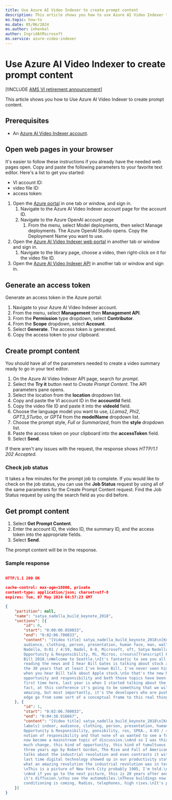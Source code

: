 ```yaml
---
title: Use Azure AI Video Indexer to create prompt content 
description: This article shows you how to use Azure AI Video Indexer to create prompt content. 
ms.topic: how-to
ms.date: 05/06/2024
ms.author: inhenkel
author: IngridAtMicrosoft
ms.service: azure-video-indexer
---
```


# Use Azure AI Video Indexer to create prompt content

[!INCLUDE [AMS VI retirement announcement](./includes/important-ams-retirement-avi-announcement.md)]

This article shows you how to Use Azure AI Video Indexer to create prompt content.

## Prerequisites

- An [Azure AI Video Indexer account](/azure/azure-video-indexer/create-account?tabs=portal).

## Open web pages in your browser

It's easier to follow these instructions if you already have the needed web pages open. Copy and paste the following parameters to your favorite text editor. Here's a list to get you started:

- VI account ID:
- video file ID:
- access token:

1. Open the [Azure portal](https://portal.azure.com) in one tab or window, and sign in.
    1. Navigate to the Azure AI Video Indexer account page for the account ID.
    1. Navigate to the Azure OpenAI account page
        1. From the menu, select Model deployments, then select Manage deployments. The Azure OpenAI Studio opens. Copy the Deployment Name you want to use. 
1. Open the [Azure AI Video Indexer web portal](https://www.videoindexer.ai) in another tab or window and sign in.
    1. Navigate to the library page, choose a video, then right-click on it for the video file ID.
1. Open the [Azure AI Video Indexer API](https://api-portal.videoindexer.ai/) in another tab or window and sign in.

## Generate an access token

Generate an access token in the Azure portal:

1. Navigate to your Azure AI Video Indexer account.
1. From the menu, select **Management** then **Management API**.
1. From the **Permission** type dropdown, select **Contributor**.
1. From the **Scope** dropdown, select **Account**.
1. Select **Generate**. The access token is generated.
1. Copy the access token to your clipboard.

## Create prompt content

You should have all of the parameters needed to create a video summary ready to go in your text editor.

1. On the Azure AI Video Indexer API page, search for *prompt*. 
1. Select the **Try it** button next to *Create Prompt Content*. The API parameters pane opens.
1. Select the location from the **location** dropdown list.
1. Copy and paste the VI account ID in the **accountId** field.
1. Copy the video file ID and paste it into the **videoId** field.
1. Choose the language model you want to use, *LLama2*, *Phi2*, *GPT3_5Turbo*, or *GPT4* from the **modelName** dropdown list.
1. Choose the prompt style, *Full* or *Summarized*, from the **style** dropdown list.
1. Paste the access token on your clipboard into the **accessToken** field.
1. Select **Send**.

If there aren't any issues with the request, the response shows *HTTP/1.1 202 Accepted*.

### Check job status

It takes a few minutes for the prompt job to complete. If you would like to check on the job status, you can use the **Job Status** request by using all of the same parameters for the Create Prompt Content request. Find the Job Status request by using the search field as you did before.

## Get prompt content

1. Select **Get Prompt Content**.
1. Enter the account ID, the video ID, the summary ID, and the access token into the appropriate fields.
1. Select **Send**.

The prompt content will be in the response.

### Sample response

```json

HTTP/1.1 200 OK

cache-control: max-age=18000, private
content-type: application/json; charset=utf-8
expires: Tue, 07 May 2024 04:57:23 GMT

{
    "partition": null,
    "name": "satya_nadella_build_keynote_2018",
    "sections": [{
        "id": 0,
        "start": "0:00:00.050033",
        "end": "0:02:06.700033",
        "content": "[Video title] satya_nadella_build_keynote_2018\n[Known people] Satya Nadella\n[Visual labels] indoor, 
        audience, clothing, person, presentation, human face, man, wall, footwear, glasses, auditorium, microphone\n[OCR] Satya, 
        Nadella, 0:01 / 4:59, Nadel, 8-8, Microsoft, oft, Satya Nadella, Chief Executive Officer, Micr, Microsoft Build, 
        Opportunity & Responsibility, Mi, Micros, croso\n[Transcript] Please welcome Satya Nadella.\nGood morning and welcome to 
        Bill 2018.\nWelcome to Seattle.\nIt's fantastic to see you all back here.\nYou know, this morning I got up and I was 
        reading the news and I hear Bill Gates is talking about stock and he's talking about the Apple stock.\nAnd I said, wow, in 
        the 30 years that at least I've known Bill, I've never seen him talk about stock.\nBut today must be a new day for sure 
        when you hear Bill talk about Apple stock.\nSo that's the new Microsoft for you.\nYou know last year we talked about 
        opportunity and responsibility and both those topics have been so far amplified.\nIt's unimaginable.\nIn fact, for the 
        first time here, last year is when I started talking about the Intelligent Edge, and 12 months after it's everywhere.\nIn 
        fact, at this conference it's going to be something that we will unpack in great detail.\nThe platform advances are pretty 
        amazing, but most importantly, it's the developers who are pushing these platform advances.\nSo to see the Intelligent 
        edge go from some sort of a conceptual frame to this real thing that's shaping the cloud is stunning."
    }, {
        "id": 1,
        "start": "0:02:06.700033",
        "end": "0:04:38.916667",
        "content": "[Video title] satya_nadella_build_keynote_2018\n[Known people] Satya Nadella\n[Detected objects] car\n[Visual 
        labels] indoor, audience, clothing, person, presentation, human face, man, footwear, glasses, outdoor\n[OCR] Microsoft, 
        Opportunity & Responsibility, ponsibility, ros, SPEA., 4:03 / 4:59\n[Transcript] Last year, we also talked about this 
        notion of responsibility and that none of us wanted to see a future that Huxley imagined or Orville imagined, and that's 
        now become a mainstream topic of discussion.\nAnd so I was thinking about the historical parallels, where there was this 
        much change, this kind of opportunity, this kind of tumultuous discussion.\nAnd I was reminded of a book that I read maybe 
        three years ago by Robert Gordon, The Rise and Fall of American Productivity or American Growth.\nAnd in there he in fact 
        talks about the industrial revolution and even contrasts it with the digital revolution.\nHe gives Peace C credit for the 
        last time digital technology showed up in our productivity stats, which is nice.\nBut in general he sort of talks about 
        what an amazing revolution the industrial revolution was in terms of its broad sectoral impact and productivity and growth.
        \nThis is a picture of New York City probably 1905, I'm told.\nFlat iron building and what you see is horse carriages.    
        \nAnd if you go to the next picture, this is 20 years after and you see all the artefacts of the industrial revolution and 
        it's diffusion.\nYou see the automobiles.\nThese buildings now are beginning to have sewage systems, drainage, air 
        conditioning is coming, Radios, telephones, high rises.\nIt's pretty amazing."
    }]
}

```
